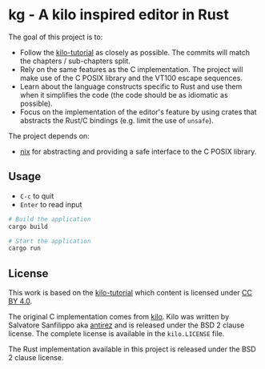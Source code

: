# kg - A kilo inspired editor in Rust

The goal of this project is to:

- Follow the [kilo-tutorial][kilo-tutorial] as closely as possible. The commits
  will match the chapters / sub-chapters split.
- Rely on the same features as the C implementation. The project will make use
  of the C POSIX library and the VT100 escape sequences.
- Learn about the language constructs specific to Rust and use them when it
  simplifies the code (the code should be as idiomatic as possible).
- Focus on the implementation of the editor's feature by using crates that
  abstracts the Rust/C bindings (e.g. limit the use of `unsafe`).

The project depends on:

- [nix][nix] for abstracting and providing a safe interface to the C POSIX
  library.


## Usage

- `C-c` to quit
- `Enter` to read input

```bash
# Build the application
cargo build

# Start the application
cargo run
```


## License

This work is based on the [kilo-tutorial][kilo-tutorial] which content is
licensed under [CC BY 4.0][CCBY40].

The original C implementation comes from [kilo][kilo]. Kilo was written by
Salvatore Sanfilippo aka [antirez][antirez] and is released under the BSD 2
clause license. The complete license is available in the `kilo.LICENSE` file.

The Rust implementation available in this project is released under the BSD 2
clause license.


[CCBY40]: https://creativecommons.org/licenses/by/4.0/
[antirez]:  https://github.com/antirez
[kilo-tutorial]: https://viewsourcecode.org/snaptoken/kilo/
[kilo]: https://github.com/antirez/kilo
[nix]: https://github.com/nix-rust/nix
